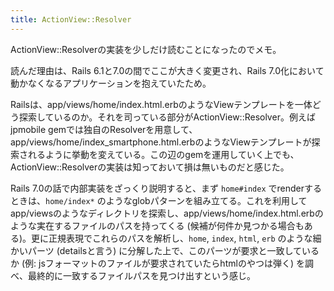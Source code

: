 ```yaml
---
title: ActionView::Resolver
---
```


ActionView::Resolverの実装を少しだけ読むことになったのでメモ。

読んだ理由は、Rails 6.1と7.0の間でここが大きく変更され、Rails 7.0化において動かなくなるアプリケーションを抱えていたため。

Railsは、app/views/home/index.html.erbのようなViewテンプレートを一体どう探索しているのか。それを司っている部分がActionView::Resolver。例えばjpmobile gemでは独自のResolverを用意して、app/views/home/index_smartphone.html.erbのようなViewテンプレートが探索されるように挙動を変えている。この辺のgemを運用していく上でも、ActionView::Resolverの実装は知っておいて損は無いものだと感じた。

Rails 7.0の話で内部実装をざっくり説明すると、まず `home#index` でrenderするときは、`home/index*` のようなglobパターンを組み立てる。これを利用してapp/viewsのようなディレクトリを探索し、app/views/home/index.html.erbのような実在するファイルのパスを持ってくる (候補が何件か見つかる場合もある)。更に正規表現でこれらのパスを解析し、`home`, `index`, `html`, `erb` のような細かいパーツ (detailsと言う) に分解した上で、このパーツが要求と一致しているか (例: jsフォーマットのファイルが要求されていたらhtmlのやつは弾く) を調べ、最終的に一致するファイルパスを見つけ出すという感じ。
